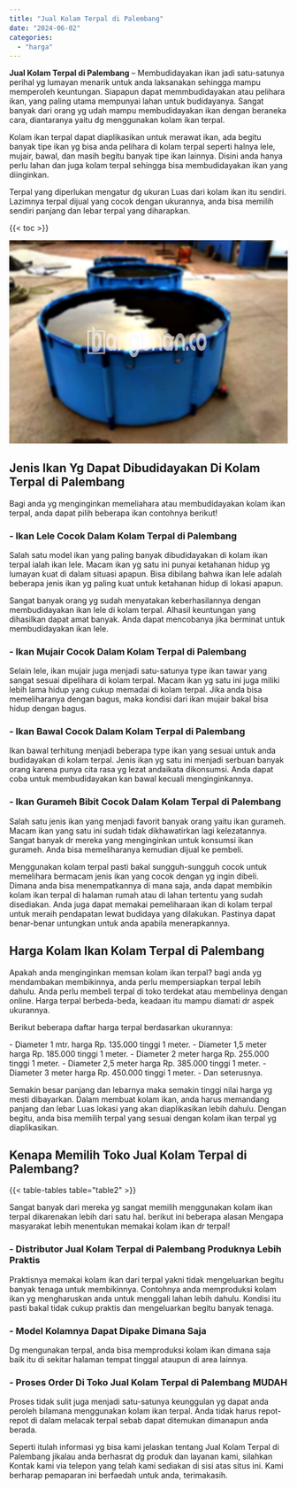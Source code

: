 ```yaml
---
title: "Jual Kolam Terpal di Palembang"
date: "2024-06-02"
categories: 
  - "harga"
---
```


**Jual Kolam Terpal di Palembang** – Membudidayakan ikan jadi satu-satunya perihal yg lumayan menarik untuk anda laksanakan sehingga mampu memperoleh keuntungan. Siapapun dapat memmbudidayakan atau pelihara ikan, yang paling utama mempunyai lahan untuk budidayanya. Sangat banyak dari orang yg udah mampu membudidayakan ikan dengan beraneka cara, diantaranya yaitu dg menggunakan kolam ikan terpal.

Kolam ikan terpal dapat diaplikasikan untuk merawat ikan, ada begitu banyak tipe ikan yg bisa anda pelihara di kolam terpal seperti halnya lele, mujair, bawal, dan masih begitu banyak tipe ikan lainnya. Disini anda hanya perlu lahan dan juga kolam terpal sehingga bisa membudidayakan ikan yang diinginkan.

Terpal yang diperlukan mengatur dg ukuran Luas dari kolam ikan itu sendiri. Lazimnya terpal dijual yang cocok dengan ukurannya, anda bisa memilih sendiri panjang dan lebar terpal yang diharapkan.

{{< toc >}}

![Jual Kolam Terpal di Palembang](/images/jual-kolam-terpal-18.png)

## Jenis Ikan Yg Dapat Dibudidayakan Di Kolam Terpal di Palembang

Bagi anda yg menginginkan memeliahara atau membudidayakan kolam ikan terpal, anda dapat pilih beberapa ikan contohnya berikut!

### \- Ikan Lele Cocok Dalam Kolam Terpal di Palembang

Salah satu model ikan yang paling banyak dibudidayakan di kolam ikan terpal ialah ikan lele. Macam ikan yg satu ini punyai ketahanan hidup yg lumayan kuat di dalam situasi apapun. Bisa dibilang bahwa ikan lele adalah beberapa jenis ikan yg paling kuat untuk ketahanan hidup di lokasi apapun.

Sangat banyak orang yg sudah menyatakan keberhasilannya dengan membudidayakan ikan lele di kolam terpal. Alhasil keuntungan yang dihasilkan dapat amat banyak. Anda dapat mencobanya jika berminat untuk membudidayakan ikan lele.

### \- Ikan Mujair Cocok Dalam Kolam Terpal di Palembang

Selain lele, ikan mujair juga menjadi satu-satunya type ikan tawar yang sangat sesuai dipelihara di kolam terpal. Macam ikan yg satu ini juga miliki lebih lama hidup yang cukup memadai di kolam terpal. Jika anda bisa memeliharanya dengan bagus, maka kondisi dari ikan mujair bakal bisa hidup dengan bagus.

### \- Ikan Bawal Cocok Dalam Kolam Terpal di Palembang

Ikan bawal terhitung menjadi beberapa type ikan yang sesuai untuk anda budidayakan di kolam terpal. Jenis ikan yg satu ini menjadi serbuan banyak orang karena punya cita rasa yg lezat andaikata dikonsumsi. Anda dapat coba untuk membudidayakan kan bawal kecuali menginginkannya.

### \- Ikan Gurameh Bibit Cocok Dalam Kolam Terpal di Palembang

Salah satu jenis ikan yang menjadi favorit banyak orang yaitu ikan gurameh. Macam ikan yang satu ini sudah tidak dikhawatirkan lagi kelezatannya. Sangat banyak dr mereka yang menginginkan untuk konsumsi ikan gurameh. Anda bisa memeliharanya kemudian dijual ke pembeli.

Menggunakan kolam terpal pasti bakal sungguh-sungguh cocok untuk memelihara bermacam jenis ikan yang cocok dengan yg ingin dibeli. Dimana anda bisa menempatkannya di mana saja, anda dapat membikin kolam ikan terpal di halaman rumah atau di lahan tertentu yang sudah disediakan. Anda juga dapat memakai pemeliharaan ikan di kolam terpal untuk meraih pendapatan lewat budidaya yang dilakukan. Pastinya dapat benar-benar untungkan untuk anda apabila menerapkannya.

## Harga Kolam Ikan Kolam Terpal di Palembang

Apakah anda menginginkan memsan kolam ikan terpal? bagi anda yg mendambakan membikinnya, anda perlu mempersiapkan terpal lebih dahulu. Anda perlu membeli terpal di toko terdekat atau membelinya dengan online. Harga terpal berbeda-beda, keadaan itu mampu diamati dr aspek ukurannya.

Berikut beberapa daftar harga terpal berdasarkan ukurannya:

\- Diameter 1 mtr. harga Rp. 135.000 tinggi 1 meter. - Diameter 1,5 meter harga Rp. 185.000 tinggi 1 meter. - Diameter 2 meter harga Rp. 255.000 tinggi 1 meter. - Diameter 2,5 meter harga Rp. 385.000 tinggi 1 meter. - Diameter 3 meter harga Rp. 450.000 tinggi 1 meter. - Dan seterusnya.

Semakin besar panjang dan lebarnya maka semakin tinggi nilai harga yg mesti dibayarkan. Dalam membuat kolam ikan, anda harus memandang panjang dan lebar Luas lokasi yang akan diaplikasikan lebih dahulu. Dengan begitu, anda bisa memilih terpal yang sesuai dengan kolam ikan terpal yg diaplikasikan.

## Kenapa Memilih Toko Jual Kolam Terpal di Palembang?

{{< table-tables table="table2" >}}

Sangat banyak dari mereka yg sangat memilih menggunakan kolam ikan terpal dikarenakan lebih dari satu hal. berikut ini beberapa alasan Mengapa masyarakat lebih menentukan memakai kolam ikan dr terpal!

### \- Distributor Jual Kolam Terpal di Palembang Produknya Lebih Praktis

Praktisnya memakai kolam ikan dari terpal yakni tidak mengeluarkan begitu banyak tenaga untuk membikinnya. Contohnya anda memproduksi kolam ikan yg mengharuskan anda untuk menggali lahan lebih dahulu. Kondisi itu pasti bakal tidak cukup praktis dan mengeluarkan begitu banyak tenaga.

### \- Model Kolamnya Dapat Dipake Dimana Saja

Dg mengunakan terpal, anda bisa memproduksi kolam ikan dimana saja baik itu di sekitar halaman tempat tinggal ataupun di area lainnya.

### \- Proses Order Di Toko Jual Kolam Terpal di Palembang MUDAH

Proses tidak sulit juga menjadi satu-satunya keunggulan yg dapat anda peroleh bilamana menggunakan kolam ikan terpal. Anda tidak harus repot-repot di dalam melacak terpal sebab dapat ditemukan dimanapun anda berada.

Seperti itulah informasi yg bisa kami jelaskan tentang Jual Kolam Terpal di Palembang jikalau anda berhasrat dg produk dan layanan kami, silahkan Kontak kami via telepon yang telah kami sediakan di sisi atas situs ini. Kami berharap pemaparan ini berfaedah untuk anda, terimakasih.

